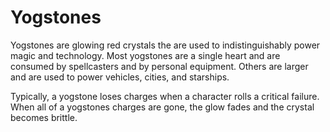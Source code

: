 # Yogstones

Yogstones are glowing red crystals the are used to indistinguishably power magic and technology. Most yogstones are a single heart and are consumed by spellcasters and by personal equipment. Others are larger and are used to power vehicles, cities, and starships.

Typically, a yogstone loses charges when a character rolls a critical failure. When all of a yogstones charges are gone, the glow fades and the crystal becomes brittle.

